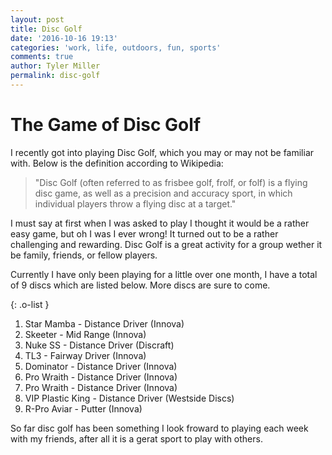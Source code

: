 ```yaml
---
layout: post
title: Disc Golf
date: '2016-10-16 19:13'
categories: 'work, life, outdoors, fun, sports'
comments: true
author: Tyler Miller
permalink: disc-golf
---
```


# The Game of Disc Golf

 I recently got into playing Disc Golf, which you may or may not be familiar with. Below is the definition according to Wikipedia:
> "Disc Golf (often referred to as frisbee golf, frolf, or folf) is a flying disc game, as well as a precision and accuracy sport, in which individual players throw a flying disc at a target."

I must say at first when I was asked to play I thought it would be a rather easy game, but oh I was I ever wrong! It turned out to be a rather challenging and rewarding. Disc Golf is a great activity for a group wether it be family, friends, or fellow players.

Currently I have only been playing for a little over one month, I have a total of 9 discs which are listed below. More discs are sure to come.

  {: .o-list }
  1. Star Mamba - Distance Driver (Innova)
  2. Skeeter - Mid Range (Innova)
  3. Nuke SS - Distance Driver (Discraft)
  4. TL3 - Fairway Driver (Innova)
  5. Dominator - Distance Driver (Innova)
  6. Pro Wraith - Distance Driver (Innova)
  7. Pro Wraith - Distance Driver (Innova)
  7. VIP Plastic King - Distance Driver (Westside Discs)
  8. R-Pro Aviar - Putter (Innova)

So far disc golf has been something I look froward to playing each week with my friends, after all it is a gerat sport to play with others. 
